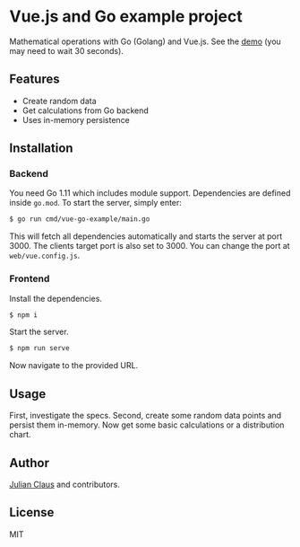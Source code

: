 # Vue.js and Go example project

Mathematical operations with Go (Golang) and Vue.js. See the [demo](https://vue-go-example.herokuapp.com) (you may need 
to wait 30 seconds).

## Features

- Create random data
- Get calculations from Go backend
- Uses in-memory persistence

## Installation

### Backend

You need Go 1.11 which includes module support. Dependencies are defined inside `go.mod`. To start the server, simply enter:

```bash
$ go run cmd/vue-go-example/main.go 
```

This will fetch all dependencies automatically and starts the server at port 3000. The clients target port is also set to 3000. You can change the port at `web/vue.config.js`.

### Frontend

Install the dependencies.

```bash
$ npm i
```

Start the server.

```bash
$ npm run serve
```

Now navigate to the provided URL.

## Usage

First, investigate the specs. Second, create some random data points and persist them in-memory. Now get some basic calculations or a distribution chart.

## Author

[Julian Claus](https://www.julian-claus.de) and contributors.

## License

MIT
